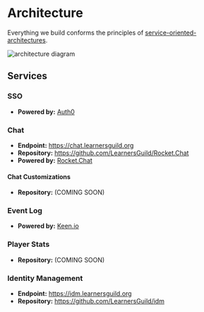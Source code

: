 # Architecture

Everything we build conforms the principles of [service-oriented-architectures](../global-requirements/soa.md).

![architecture diagram][arch-diagram]

## Services

### SSO

- **Powered by:** [Auth0][auth0]

### Chat

- **Endpoint:** https://chat.learnersguild.org
- **Repository:** https://github.com/LearnersGuild/Rocket.Chat
- **Powered by:** [Rocket.Chat][rocket.chat]

#### Chat Customizations

- **Repository:** (COMING SOON)

### Event Log

- **Powered by:** [Keen.io][keen.io]

### Player Stats

- **Repository:** (COMING SOON)

### Identity Management

- **Endpoint:** https://idm.learnersguild.org
- **Repository:** https://github.com/LearnersGuild/idm


[arch-diagram]: https://www.lucidchart.com/publicSegments/view/701b182a-c988-4eea-8231-ecae99571426/image.png
[auth0]: https://auth0.com/
[rocket.chat]: https://rocket.chat/
[keen.io]: https://keen.io/

